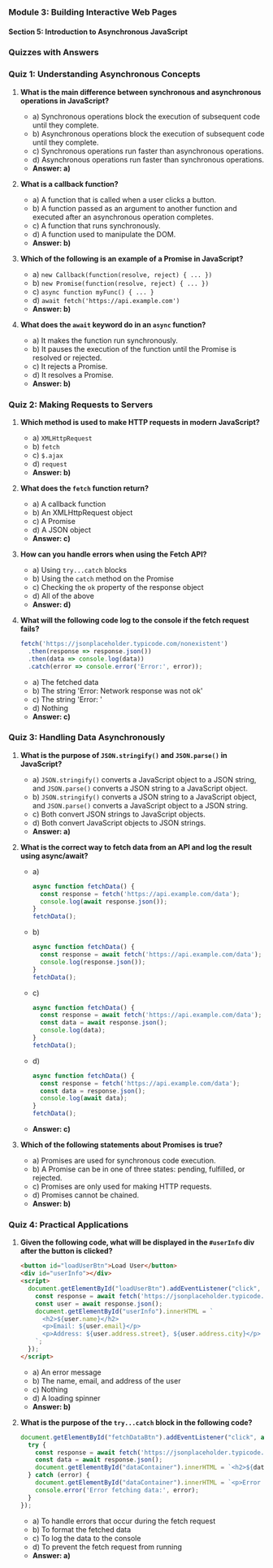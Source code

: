 ### Module 3: Building Interactive Web Pages

#### Section 5: Introduction to Asynchronous JavaScript

### Quizzes with Answers

### Quiz 1: Understanding Asynchronous Concepts

1. **What is the main difference between synchronous and asynchronous operations in JavaScript?**
   - a) Synchronous operations block the execution of subsequent code until they complete.
   - b) Asynchronous operations block the execution of subsequent code until they complete.
   - c) Synchronous operations run faster than asynchronous operations.
   - d) Asynchronous operations run faster than synchronous operations.
   - **Answer: a)**

2. **What is a callback function?**
   - a) A function that is called when a user clicks a button.
   - b) A function passed as an argument to another function and executed after an asynchronous operation completes.
   - c) A function that runs synchronously.
   - d) A function used to manipulate the DOM.
   - **Answer: b)**

3. **Which of the following is an example of a Promise in JavaScript?**
   - a) `new Callback(function(resolve, reject) { ... })`
   - b) `new Promise(function(resolve, reject) { ... })`
   - c) `async function myFunc() { ... }`
   - d) `await fetch('https://api.example.com')`
   - **Answer: b)**

4. **What does the `await` keyword do in an `async` function?**
   - a) It makes the function run synchronously.
   - b) It pauses the execution of the function until the Promise is resolved or rejected.
   - c) It rejects a Promise.
   - d) It resolves a Promise.
   - **Answer: b)**

### Quiz 2: Making Requests to Servers

1. **Which method is used to make HTTP requests in modern JavaScript?**
   - a) `XMLHttpRequest`
   - b) `fetch`
   - c) `$.ajax`
   - d) `request`
   - **Answer: b)**

2. **What does the `fetch` function return?**
   - a) A callback function
   - b) An XMLHttpRequest object
   - c) A Promise
   - d) A JSON object
   - **Answer: c)**

3. **How can you handle errors when using the Fetch API?**
   - a) Using `try...catch` blocks
   - b) Using the `catch` method on the Promise
   - c) Checking the `ok` property of the response object
   - d) All of the above
   - **Answer: d)**

4. **What will the following code log to the console if the fetch request fails?**
   ```javascript
   fetch('https://jsonplaceholder.typicode.com/nonexistent')
     .then(response => response.json())
     .then(data => console.log(data))
     .catch(error => console.error('Error:', error));
   ```
   - a) The fetched data
   - b) The string 'Error: Network response was not ok'
   - c) The string 'Error: <error message>'
   - d) Nothing
   - **Answer: c)**

### Quiz 3: Handling Data Asynchronously

1. **What is the purpose of `JSON.stringify()` and `JSON.parse()` in JavaScript?**
   - a) `JSON.stringify()` converts a JavaScript object to a JSON string, and `JSON.parse()` converts a JSON string to a JavaScript object.
   - b) `JSON.stringify()` converts a JSON string to a JavaScript object, and `JSON.parse()` converts a JavaScript object to a JSON string.
   - c) Both convert JSON strings to JavaScript objects.
   - d) Both convert JavaScript objects to JSON strings.
   - **Answer: a)**

2. **What is the correct way to fetch data from an API and log the result using async/await?**
   - a) 
     ```javascript
     async function fetchData() {
       const response = fetch('https://api.example.com/data');
       console.log(await response.json());
     }
     fetchData();
     ```
   - b) 
     ```javascript
     async function fetchData() {
       const response = await fetch('https://api.example.com/data');
       console.log(response.json());
     }
     fetchData();
     ```
   - c) 
     ```javascript
     async function fetchData() {
       const response = await fetch('https://api.example.com/data');
       const data = await response.json();
       console.log(data);
     }
     fetchData();
     ```
   - d) 
     ```javascript
     async function fetchData() {
       const response = fetch('https://api.example.com/data');
       const data = response.json();
       console.log(await data);
     }
     fetchData();
     ```
   - **Answer: c)**

3. **Which of the following statements about Promises is true?**
   - a) Promises are used for synchronous code execution.
   - b) A Promise can be in one of three states: pending, fulfilled, or rejected.
   - c) Promises are only used for making HTTP requests.
   - d) Promises cannot be chained.
   - **Answer: b)**

### Quiz 4: Practical Applications

1. **Given the following code, what will be displayed in the `#userInfo` div after the button is clicked?**
   ```html
   <button id="loadUserBtn">Load User</button>
   <div id="userInfo"></div>
   <script>
     document.getElementById("loadUserBtn").addEventListener("click", async function() {
       const response = await fetch('https://jsonplaceholder.typicode.com/users/1');
       const user = await response.json();
       document.getElementById("userInfo").innerHTML = `
         <h2>${user.name}</h2>
         <p>Email: ${user.email}</p>
         <p>Address: ${user.address.street}, ${user.address.city}</p>
       `;
     });
   </script>
   ```
   - a) An error message
   - b) The name, email, and address of the user
   - c) Nothing
   - d) A loading spinner
   - **Answer: b)**

2. **What is the purpose of the `try...catch` block in the following code?**
   ```javascript
   document.getElementById("fetchDataBtn").addEventListener("click", async function() {
     try {
       const response = await fetch('https://jsonplaceholder.typicode.com/nonexistent');
       const data = await response.json();
       document.getElementById("dataContainer").innerHTML = `<h2>${data.title}</h2><p>${data.body}</p>`;
     } catch (error) {
       document.getElementById("dataContainer").innerHTML = `<p>Error fetching data: ${error.message}</p>`;
       console.error('Error fetching data:', error);
     }
   });
   ```
   - a) To handle errors that occur during the fetch request
   - b) To format the fetched data
   - c) To log the data to the console
   - d) To prevent the fetch request from running
   - **Answer: a)**

